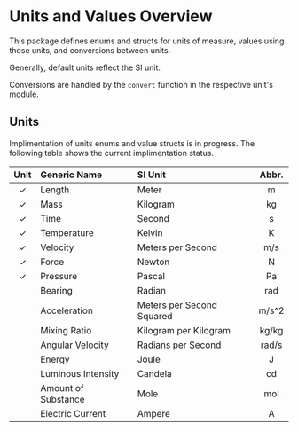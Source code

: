 # Units and Values Overview

This package defines enums and structs for units of measure, values using those units, and conversions between units.

Generally, default units reflect the SI unit.

Conversions are handled by the `convert` function in the respective unit's module.

## Units

Implimentation of units enums and value structs is in progress. The following table shows the current implimentation status.

|Unit | Generic Name | SI Unit | Abbr. |
|:---:|:---|:---| :---: |
| ✓ | Length | Meter | m |
| ✓ | Mass | Kilogram | kg |
| ✓ | Time | Second | s |
| ✓ | Temperature | Kelvin | K |
| ✓ | Velocity | Meters per Second | m/s |
| ✓ | Force | Newton | N |
| ✓ | Pressure | Pascal | Pa |
|  |Bearing | Radian | rad |
|  |Acceleration | Meters per Second Squared | m/s^2 |
|  |Mixing Ratio | Kilogram per Kilogram | kg/kg |
|  |Angular Velocity | Radians per Second | rad/s |
|  |Energy | Joule | J |
|  |Luminous Intensity | Candela | cd |
|  |Amount of Substance | Mole | mol |
|  |Electric Current | Ampere | A |
